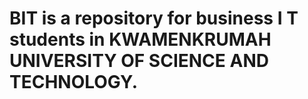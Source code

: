 # BIT is a repository for business I T students in KWAMENKRUMAH UNIVERSITY OF SCIENCE AND TECHNOLOGY.

